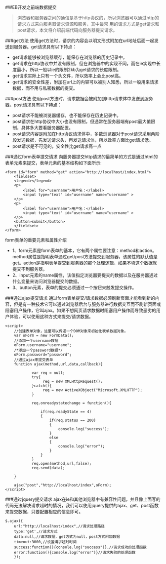 #WEB开发之前端数据提交

>浏览器和服务器之间的通信是基于http协议的，所以浏览器可以通过http的请求方式来向服务器请求资源和服务，其中最常
>用的请求方式是get请求和post请求，本文将介绍前端代码向服务器提交请求。

###get方法
使用get方法时，请求的内容会以明文形式附加在url地址后面一起发送到服务器。get请求具有以下特点：
- get请求能够被浏览器缓存，能保存在浏览器的历史记录中。
- get请求在http协议中并没有限制，但在浏览器中的实现不同，而在ie实现中长度最小，所以一般以ie的限制2kb为get请求的长度限制。
- get请求实际上只有一个头文件，所以效率上会比post高。
- get请求的安全性差，附加在url上的内容可以被别人知悉，所以一般用来请求数据，而不用与私密数据的提交。

###post方法
使用post方法时，请求数据会被附加到http请求体中发送到服务器。post请求具有以下特点：
- post请求不能被浏览器缓存，也不能保存在历史记录中。
- post请求在http协议中大小也没有限制，但通常在服务器端有post最大值限制，具体多大要看服务器配置。
- post请求内容是附加在http协议请求体中，多数浏览器对于post请求采用两阶段发送数据，先发送请求头，再发送请求体，所以效率方面比get请求低。
- post请求是不可见的，安全性比get请求高一点

###通过form表单提交请求
向服务器提交http请求的最简单的方式是通过html的表单元素来提交，表单元素的基本结构如下面所示:

	<form id="form" method="get" action="http://localhost/index.html">
		<fieldset>
		<legend></legend>
        <p>
            <label for="username">用户名：</label>
            <input type="text" id="username" name="username" >
        </p>
        <p>
            <label for="username">用户名：</label>
            <input type="text" id="username" name="username" >
        </p>
        <button>submit</button>
        </fieldset>
    </form>

form表单的重要元素和属性介绍
- 1、form元素是form表单的基本，它有两个属性要注意：method和action。method属性是指明表单通过get/post方法提交到服务器，该属性的默认值是get。action是指明表单提交到服务器的那个处理逻辑，如果不填这个数据就提交不到服务器。
- 2、input元素的name属性，该值指定浏览器要提交的数据以及在服务器通过什么变量来访问浏览器提交的数据。
- 3、button元素，表单的提交必须通过一个按钮来触发提交操作。

###通过ajax提交请求
通过form表单提交/请求数据必须刷新页面才能看到新的内容，但是有一种技术它可以通过浏览器后台与服务器进行数据交互而不刷新页面或阻塞用户操作，它叫ajax。如果不想网页请求数据时阻塞用户操作而导致恶劣的用户体验，可以使用这种方式来提交/请求数据。

	<script>
     	//创建表单对象，这里可以传递一个DOM对象来初始化表单数据对象。
     	var oForm = new FormData();
     	//添加一个username数据
     	oForm.username="username";
     	/*添加一个password数据*/
     	oForm.password="password";
     	//通过ajax来提交表单
		function ajax(method,url,data,callback){

                var req = null;
                try{
                     req = new XMLHttpRequest();
                }catch(){
                     req = new ActiveXObject("Microsoft.XMLHTTP");
                }

                req.onreadystatechange = function(){

                    if(req.readyState == 4)
                    {
                        if(req.status == 200)
                        {
                            console.log("success");
                        }
                        else
                        {
                            console.log("error");
                        }
                    }
                }
                req.open(method,url,false);
                req.send(data);

        }

		ajax("post","http://localhost/index",oForm);
	</script>


###通过jquery提交请求
ajax在ie和其他浏览器中有兼容性问题，并且像上面写的代码无法解决请求超时的情况，我们可以使用jquery提供的ajax、get、post函数来提交数据，只要配置相应的信息即可。

	$.ajax({
		url:"http://localhost/index",//请求处理路径
		type:'get',//请求方式
		data:null,//请求数据，get方式为null，post方式附加数据
		timeout:3000,//设置请求超时时间
		success:function(){console.log("success")},//请求成功的处理函数
		error:function(){console.log("error")}//请求失败的处理函数
		});